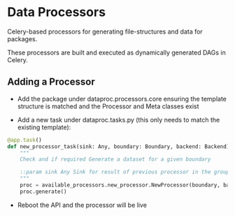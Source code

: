 # Data Processors

Celery-based processors for generating file-structures and data for packages.

These processors are built and executed as dynamically generated DAGs in Celery.

## Adding a Processor

- Add the package under dataproc.processors.core ensuring the template structure is matched and the Processor and Meta classes exist

- Add a new task under dataproc.tasks.py (this only needs to match the existing template):

```python
@app.task()
def new_processor_task(sink: Any, boundary: Boundary, backend: Backend):
    """
    Check and if required Generate a dataset for a given boundary

    ::param sink Any Sink for result of previous processor in the group (unused)
    """
    proc = available_processors.new_processor.NewProcessor(boundary, backend)
    proc.generate()
```

- Reboot the API and the processor will be live